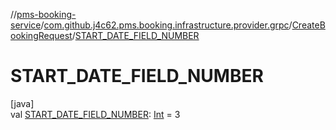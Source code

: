 //[pms-booking-service](../../../index.md)/[com.github.j4c62.pms.booking.infrastructure.provider.grpc](../index.md)/[CreateBookingRequest](index.md)/[START_DATE_FIELD_NUMBER](-s-t-a-r-t_-d-a-t-e_-f-i-e-l-d_-n-u-m-b-e-r.md)

# START_DATE_FIELD_NUMBER

[java]\
val [START_DATE_FIELD_NUMBER](-s-t-a-r-t_-d-a-t-e_-f-i-e-l-d_-n-u-m-b-e-r.md): [Int](https://kotlinlang.org/api/core/kotlin-stdlib/kotlin/-int/index.html) = 3